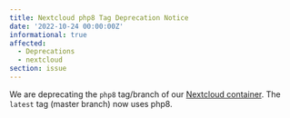 ```yaml
---
title: Nextcloud php8 Tag Deprecation Notice
date: '2022-10-24 00:00:00Z'
informational: true
affected:
  - Deprecations
  - nextcloud
section: issue
---
```


We are deprecating the `php8` tag/branch of our [Nextcloud container](https://github.com/linuxserver/docker-nextcloud). The `latest` tag (master branch) now uses php8.

